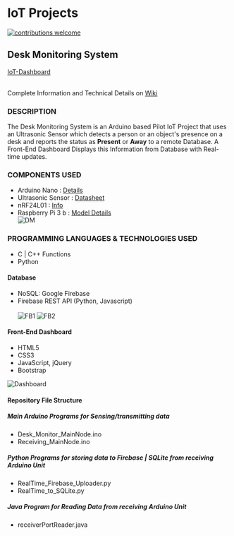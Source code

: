 
# IoT Projects
[![contributions welcome](https://img.shields.io/badge/contributions-welcome-brightgreen.svg?style=flat)](#)

## Desk Monitoring System 
[IoT-Dashboard](https://ajayk800.github.io/IoTDashboard/) <br/><br/>

Complete Information and Technical Details on [Wiki](https://github.com/ajayk800/IoT/wiki)

### DESCRIPTION 
The Desk Monitoring System is an Arduino based Pilot IoT Project that uses an Ultrasonic Sensor which detects a person or an object's presence on a desk and reports the status as **Present** or **Away** to a remote Database. 
A Front-End Dashboard Displays this Information from Database with Real-time updates.

### COMPONENTS USED  
- Arduino Nano  : [Details](https://www.arduino.cc/en/Main/ArduinoBoardNano)	
- Ultrasonic Sensor	: [Datasheet](http://www.electroschematics.com/8902/hc-sr04-datasheet/)
- nRF24L01 : [Info](https://arduino-info.wikispaces.com/Nrf24L01-2.4GHz-HowTo)		
- Raspberry Pi 3 b : [Model Details](https://www.raspberrypi.org/products/raspberry-pi-3-model-b/)	
![DM](https://raw.github.com/ajayk800/IoT/master/screenshots/DM_Components.png)

### PROGRAMMING LANGUAGES & TECHNOLOGIES USED
- C	| C++ Functions		
- Python		

#### Database
- NoSQL: Google Firebase 
- Firebase REST API (Python, Javascript) <br/><br/>
![FB1](https://raw.github.com/ajayk800/IoT/master/screenshots/Firebase1.png)
![FB2](https://raw.github.com/ajayk800/IoT/master/screenshots/Firebase2.png)


#### Front-End Dashboard
- HTML5		
- CSS3		
- JavaScript, jQuery	
- Bootstrap

![Dashboard](https://raw.github.com/ajayk800/IoT/master/screenshots/IoT_Dashboard.png)


#### Repository File Structure

##### Main Arduino Programs for Sensing/transmitting data 
- Desk_Monitor_MainNode.ino       
- Receiving_MainNode.ino

##### Python Programs for storing data to Firebase | SQLite from receiving Arduino Unit
- RealTime_Firebase_Uploader.py
- RealTime_to_SQLite.py

##### Java Program for Reading Data from receiving Arduino Unit
- receiverPortReader.java

